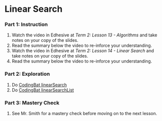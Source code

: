 # Linear Search

### Part 1: Instruction
1. Watch the video in Edhesive at _Term 2: Lesson 13 - Algorithms_ and take notes on your copy of the slides.
1. Read the summary below the video to re-inforce your understanding.
1. Watch the video in Edhesive at _Term 2: Lesson 14 - Linear Search_ and take notes on your copy of the slides.
1. Read the summary below the video to re-inforce your understanding.

### Part 2: Exploration
1. Do [CodingBat linearSearch](https://codingbat.com/prob/p264850?parent=/home/simona1@sfusd.edu/searching)
1. Do [CodingBat linearSearchList](https://codingbat.com/prob/p275105?parent=/home/simona1@sfusd.edu/searching)

### Part 3: Mastery Check
1. See Mr. Smith for a mastery check before moving on to the next lesson.

